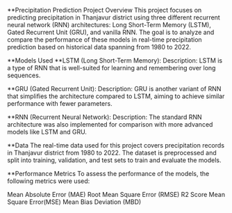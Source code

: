 **Precipitation Prediction Project
Overview
This project focuses on predicting precipitation in Thanjavur district using three different recurrent neural network (RNN) architectures: Long Short-Term Memory (LSTM), Gated Recurrent Unit (GRU), and vanilla RNN. The goal is to analyze and compare the performance of these models in real-time precipitation prediction based on historical data spanning from 1980 to 2022.

**Models Used
**LSTM (Long Short-Term Memory):
Description: LSTM is a type of RNN that is well-suited for learning and remembering over long sequences.


**GRU (Gated Recurrent Unit):
Description: GRU is another variant of RNN that simplifies the architecture compared to LSTM, aiming to achieve similar performance with fewer parameters.


**RNN (Recurrent Neural Network):
Description: The standard RNN architecture was also implemented for comparison with more advanced models like LSTM and GRU.

**Data
The real-time data used for this project covers precipitation records in Thanjavur district from 1980 to 2022. The dataset is preprocessed and split into training, validation, and test sets to train and evaluate the models.

**Performance Metrics
To assess the performance of the models, the following metrics were used:

Mean Absolute Error (MAE)
Root Mean Square Error (RMSE)
R2 Score
Mean Square Error(MSE)
Mean Bias Deviation (MBD)
